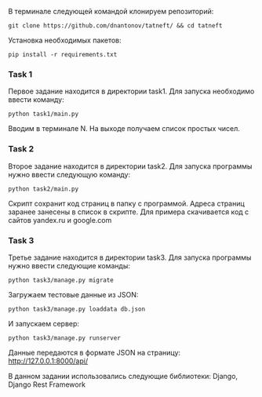 В терминале следующей командой клонируем репозиторий:  

`git clone https://github.com/dnantonov/tatneft/ && cd tatneft`

Установка необходимых пакетов:  

`pip install -r requirements.txt`

### Task 1
Первое задание находится в директории task1. Для запуска необходимо ввести команду:  

`python task1/main.py`

Вводим в терминале N. На выходе получаем список простых чисел.

### Task 2
Второе задание находится в директории task2. Для запуска программы нужно ввести следующую команду:

`python task2/main.py`

Скрипт сохранит код страниц в папку с программой. Адреса страниц заранее занесены в список в скрипте. Для примера скачивается код с сайтов yandex.ru и google.com

### Task 3
Третье задание находится в директории task3. Для запуска программы нужно ввести следующие команды:

`python task3/manage.py migrate`

Загружаем тестовые данные из JSON:

`python task3/manage.py loaddata db.json`

И запускаем сервер:

`python task3/manage.py runserver`

Данные передаются в формате JSON на страницу: http://127.0.0.1:8000/api/

В данном задании использовались следующие библиотеки: Django, Django Rest Framework